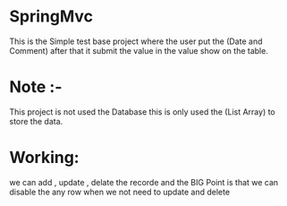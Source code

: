 # SpringMvc
This is the Simple test base project where the user put the (Date and Comment) after that it submit the value in the value show on the 
table.
# Note :-
This project is not used the Database this is only used the (List Array) to store the data.
# Working:
we can add , update , delate the recorde and the BIG Point is that we can disable the any row when we not need to update and delete
